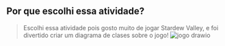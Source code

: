 ## Por que escolhi essa atividade?
> Escolhi essa atividade pois gosto muito de jogar Stardew Valley, e foi divertido criar um diagrama de clases sobre o jogo!
![jogo drawio](https://user-images.githubusercontent.com/102593108/233982999-ac0e0ae9-590e-4a7b-830d-9d7560bc5ef8.png)
